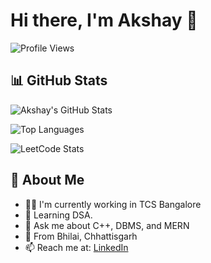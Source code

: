 # Hi there, I'm Akshay 👋

![Profile Views](https://komarev.com/ghpvc/?username=akshayyy13&label=PROFILE+VIEWS)

## 📊 GitHub Stats

![Akshay's GitHub Stats](https://github-readme-stats.vercel.app/api?username=akshayyy13&show_icons=true&theme=default&count_private=true)

![Top Languages](https://github-readme-stats.vercel.app/api/top-langs/?username=akshayyy13&layout=compact&langs_count=6&theme=default)

![LeetCode Stats](https://leetcard.jacoblin.cool/akshayyy13?theme=dark)

## 🚀 About Me

- 👨‍💻 I'm currently working in TCS Bangalore
- 🌱 Learning DSA. 
- 💬 Ask me about C++, DBMS, and MERN  
- 📍 From Bhilai, Chhattisgarh  
- 📫 Reach me at: [LinkedIn](https://www.linkedin.com/in/akshay1322/)  

